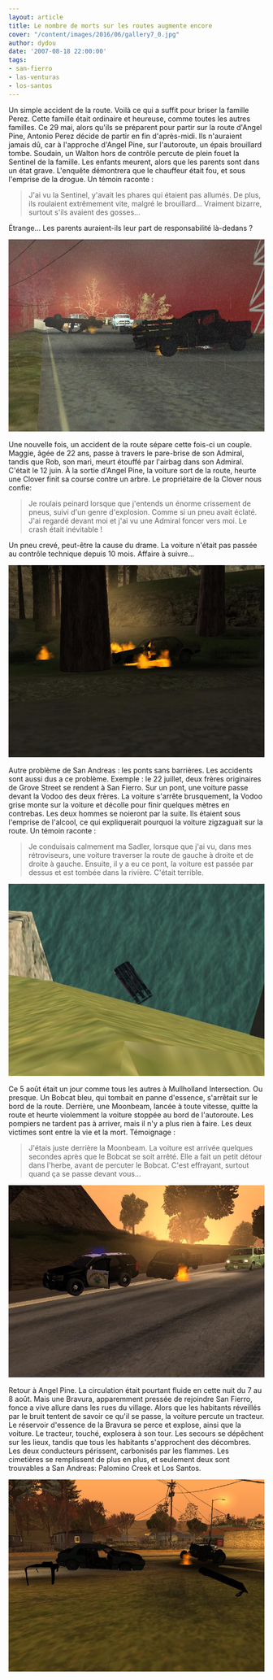 ```yaml
---
layout: article
title: Le nombre de morts sur les routes augmente encore
cover: "/content/images/2016/06/gallery7_0.jpg"
author: dydou
date: '2007-08-18 22:00:00'
tags:
- san-fierro
- las-venturas
- los-santos
---
```


Un simple accident de la route. Voilà ce qui a suffit pour briser la famille Perez. Cette famille était ordinaire et heureuse, comme toutes les autres familles. Ce 29 mai, alors qu'ils se préparent pour partir sur la route d'Angel Pine, Antonio Perez décide de partir en fin d'après-midi. Ils n'auraient jamais dû, car à l'approche d'Angel Pine, sur l'autoroute, un épais brouillard tombe. Soudain, un Walton hors de contrôle percute de plein fouet la Sentinel de la famille. Les enfants meurent, alors que les parents sont dans un état grave. L'enquête démontrera que le chauffeur était fou, et sous l'emprise de la drogue. Un témoin raconte :

> J'ai vu la Sentinel, y'avait les phares qui étaient pas allumés. De plus, ils roulaient extrêmement vite, malgré le brouillard... Vraiment bizarre, surtout s'ils avaient des gosses...

Étrange... Les parents auraient-ils leur part de responsabilité là-dedans ?

![Photo prise par un témoin de la scène](  /content/images/2016/06/gallery8.jpg)

Une nouvelle fois, un accident de la route sépare cette fois-ci un couple. Maggie, âgée de 22 ans, passe à travers le pare-brise de son Admiral, tandis que Rob, son mari, meurt étouffé par l'airbag dans son Admiral. C'était le 12 juin. À la sortie d'Angel Pine, la voiture sort de la route, heurte une Clover finit sa course contre un arbre. Le propriétaire de la Clover nous confie:

> Je roulais peinard lorsque que j'entends un énorme crissement de pneus, suivi d'un genre d'explosion. Comme si un pneu avait éclaté. J'ai regardé devant moi et j'ai vu une Admiral foncer vers moi. Le crash était inévitable !

Un pneu crevé, peut-être la cause du drame. La voiture n'était pas passée au contrôle technique depuis 10 mois. Affaire à suivre...

![L'Admiral écrasée contre l'arbre](  /content/images/2016/06/gallery5.jpg)

Autre problème de San Andreas : les ponts sans barrières. Les accidents sont aussi dus a ce problème. Exemple : le 22 juillet, deux frères originaires de Grove Street se rendent à San Fierro. Sur un pont, une voiture passe devant la Vodoo des deux frères. La voiture s'arrête brusquement, la Vodoo grise monte sur la voiture et décolle pour finir quelques mètres en contrebas. Les deux hommes se noieront par la suite. Ils étaient sous l'emprise de l'alcool, ce qui expliquerait pourquoi la voiture zigzaguait sur la route. Un témoin raconte :

> Je conduisais calmement ma Sadler, lorsque que j'ai vu, dans mes rétroviseurs, une voiture traverser la route de gauche à droite et de droite à gauche. Ensuite, il y a eu ce pont, la voiture est passée par dessus et est tombée dans la rivière. C'était terrible.

![La voiture en train de couler](  /content/images/2016/06/gallery6.jpg)

Ce 5 août était un jour comme tous les autres à Mullholland Intersection. Ou presque. Un Bobcat bleu, qui tombait en panne d'essence, s'arrêtait sur le bord de la route. Derrière, une Moonbeam, lancée à toute vitesse, quitte la route et heurte violemment la voiture stoppée au bord de l'autoroute. Les pompiers ne tardent pas à arriver, mais il n'y a plus rien à faire. Les deux victimes sont entre la vie et la mort. Témoignage :

> J'étais juste derrière la Moonbeam. La voiture est arrivée quelques secondes après que le Bobcat se soit arrêté. Elle a fait un petit détour dans l'herbe, avant de percuter le Bobcat. C'est effrayant, surtout quand ça se passe devant vous...

!["C'est effrayant"](  /content/images/2016/06/gallery7.jpg)

Retour à Angel Pine. La circulation était pourtant fluide en cette nuit du 7 au 8 août. Mais une Bravura, apparemment pressée de rejoindre San Fierro, fonce a vive allure dans les rues du village. Alors que les habitants réveillés par le bruit tentent de savoir ce qu'il se passe, la voiture percute un tracteur. Le réservoir d'essence de la Bravura se perce et explose, ainsi que la voiture. Le tracteur, touché, explosera à son tour. Les secours se dépêchent sur les lieux, tandis que tous les habitants s'approchent des décombres. Les deux conducteurs périssent, carbonisés par les flammes. Les cimetières se remplissent de plus en plus, et seulement deux sont trouvables a San Andreas: Palomino Creek et Los Santos.

![Les deux véhicules carbonisés](  /content/images/2016/06/gallery3.jpg)

<!--kg-card-end: markdown-->
